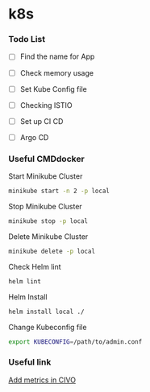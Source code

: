 # k8s

### Todo List
- [ ] Find the name for App
- [ ] Check memory usage
- [ ] Set Kube Config file
- [ ] Checking ISTIO
- [ ] Set up CI CD
- [ ] Argo CD


### Useful CMDdocker
Start Minikube Cluster
```sh
minikube start -n 2 -p local
```
Stop Minikube Cluster
```sh
minikube stop -p local
```
Delete Minikube Cluster
```sh
minikube delete -p local
```
Check Helm lint
```sh
helm lint
```
Helm Install 
```sh
helm install local ./
```
Change Kubeconfig file
```sh
export KUBECONFIG=/path/to/admin.conf
```

### Useful link
[Add metrics in CIVO](https://www.civo.com/marketplace/metrics-server)
